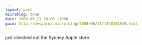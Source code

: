 ```yaml
---
layout: post
microblog: true
date: 2008-06-21 10:00 +1000
guid: http://desparoz.micro.blog/2008/06/21/t840101649.html
---
```

just checked out the Sydney Apple store.
